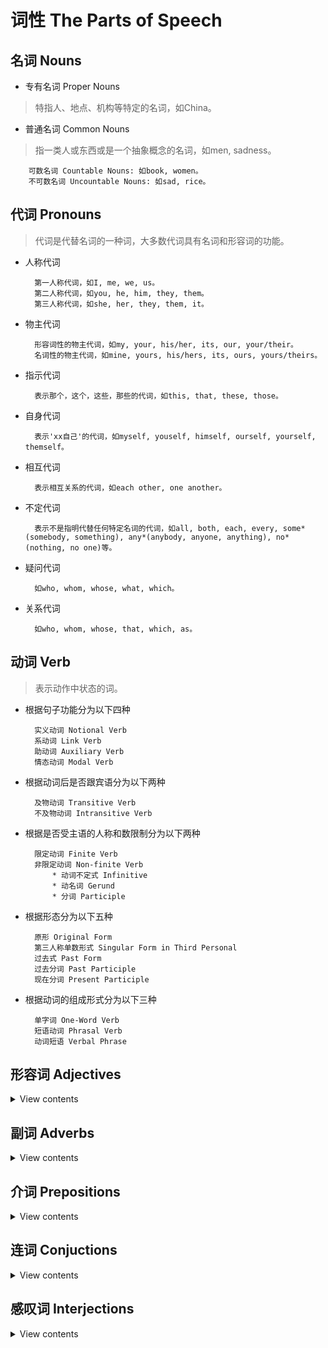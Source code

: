 # 词性 The Parts of Speech


## 名词 Nouns


* 专有名词 Proper Nouns
> 特指人、地点、机构等特定的名词，如China。

* 普通名词 Common Nouns
> 指一类人或东西或是一个抽象概念的名词，如men, sadness。

        可数名词 Countable Nouns: 如book, women。
        不可数名词 Uncountable Nouns: 如sad, rice。



## 代词 Pronouns

> 代词是代替名词的一种词，大多数代词具有名词和形容词的功能。

* 人称代词

        第一人称代词，如I, me, we, us。	
        第二人称代词，如you, he, him, they, them。 
        第三人称代词，如she, her, they, them, it。

* 物主代词

        形容词性的物主代词，如my, your, his/her, its, our, your/their。
        名词性的物主代词，如mine, yours, his/hers, its, ours, yours/theirs。

* 指示代词

        表示那个，这个，这些，那些的代词，如this, that, these, those。

* 自身代词

        表示'xx自己'的代词，如myself, youself, himself, ourself, yourself, themself。

* 相互代词

        表示相互关系的代词，如each other, one another。

* 不定代词

        表示不是指明代替任何特定名词的代词，如all, both, each, every, some*(somebody, something), any*(anybody, anyone, anything), no*(nothing, no one)等。

* 疑问代词

        如who, whom, whose, what, which。

* 关系代词

        如who, whom, whose, that, which, as。



## 动词 Verb


> 表示动作中状态的词。

* 根据句子功能分为以下四种

	    实义动词 Notional Verb
	    系动词 Link Verb
	    助动词 Auxiliary Verb
	    情态动词 Modal Verb

* 根据动词后是否跟宾语分为以下两种

        及物动词 Transitive Verb
        不及物动词 Intransitive Verb

* 根据是否受主语的人称和数限制分为以下两种

        限定动词 Finite Verb
        非限定动词 Non-finite Verb
            * 动词不定式 Infinitive
            * 动名词 Gerund
            * 分词 Participle

* 根据形态分为以下五种

	    原形 Original Form
	    第三人称单数形式 Singular Form in Third Personal
	    过去式 Past Form
	    过去分词 Past Participle
	    现在分词 Present Participle

* 根据动词的组成形式分为以下三种

	    单字词 One-Word Verb
	    短语动词 Phrasal Verb
	    动词短语 Verbal Phrase



## 形容词 Adjectives
<details>
<summary>View contents</summary>
</details>


## 副词 Adverbs
<details>
<summary>View contents</summary>
</details>


## 介词 Prepositions
<details>
<summary>View contents</summary>
</details>


## 连词 Conjuctions
<details>
<summary>View contents</summary>
</details>


## 感叹词 Interjections
<details>
<summary>View contents</summary>
</details>
